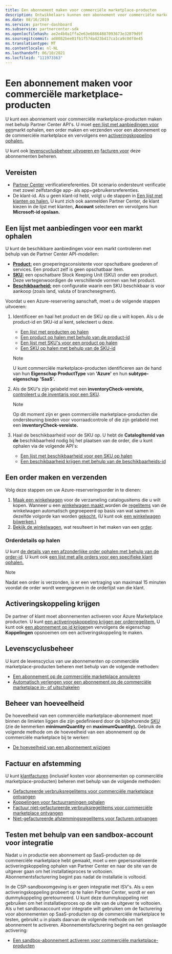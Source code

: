 ```yaml
---
title: Een abonnement maken voor commerciële marketplace-producten
description: Ontwikkelaars kunnen een abonnement voor commerciële marketplace-producten maken en beheren met behulp Partner Center API's.
ms.date: 08/16/2019
ms.service: partner-dashboard
ms.subservice: partnercenter-sdk
ms.openlocfilehash: ae2e4b0a1ffa2e63e68864887093673e32079d9f
ms.sourcegitcommit: ad8082bee01fb1f57da423b417ca1ca9c0df8e45
ms.translationtype: MT
ms.contentlocale: nl-NL
ms.lasthandoff: 06/10/2021
ms.locfileid: "111973363"
---
```

# <a name="create-a-subscription-for-commercial-marketplace-products"></a>Een abonnement maken voor commerciële marketplace-producten

U kunt een abonnement voor commerciële marketplace-producten maken met behulp Partner Center API's. U moet [een lijst met aanbiedingen voor een](#get-a-list-of-offers-for-a-market)markt ophalen, een order maken en verzenden voor een abonnement op de commerciële marketplace en vervolgens een [](#create-and-submit-an-order) [activeringskoppeling ophalen.](#get-activation-link)

U kunt ook [levenscyclusbeheer uitvoeren en](#lifecycle-management) [facturen voor](#invoice-and-reconciliation) deze abonnementen beheren.

## <a name="prerequisites"></a>Vereisten

* [Partner Center](partner-center-authentication.md) verificatiereferenties. Dit scenario ondersteunt verificatie met zowel zelfstandige app- als app+gebruikersreferenties.
* De klant-id. Als u geen klant-id hebt, volgt u de stappen in [Een lijst met klanten op halen.](get-a-list-of-customers.md) U kunt zich ook aanmelden Partner Center, de klant kiezen in de lijst met klanten, **Account** selecteren en vervolgens hun **Microsoft-id opslaan.**

## <a name="get-a-list-of-offers-for-a-market"></a>Een lijst met aanbiedingen voor een markt ophalen

U kunt de beschikbare aanbiedingen voor een markt controleren met behulp van de Partner Center API-modellen:

* **[Product:](product-resources.md#product)** een groeperingsconsistente voor opschatbare goederen of services. Een product zelf is geen opschatbaar item.
* **[SKU:](product-resources.md#sku)** een opschatbare Stock Keeping Unit (SKU) onder een product. Deze vertegenwoordigen de verschillende vormen van het product.
* **[Beschikbaarheid:](product-resources.md#availability)** een configuratie waarin een SKU beschikbaar is voor aankoop (zoals land, valuta of branchesegment).

Voordat u een Azure-reservering aanschaft, moet u de volgende stappen uitvoeren:

1. Identificeer en haal het product en de SKU op die u wilt kopen. Als u de product-id en SKU-id al kent, selecteert u deze.

    * [Een lijst met producten op halen](get-a-list-of-products.md)
    * [Een product op halen met behulp van de product-id](get-a-product-by-id.md)
    * [Een lijst met SKU's voor een product op halen](get-a-list-of-skus-for-a-product.md)
    * [Een SKU op halen met behulp van de SKU-id](get-a-sku-by-id.md)

    > [!NOTE]
    > U kunt commerciële marketplace-producten identificeren aan de hand van hun **Eigenschap ProductType** van **'Azure'** en hun **subtype-eigenschap** **'SaaS'.**

2. Als de SKU's zijn gelabeld met een **inventoryCheck-vereiste,** [controleert u de inventaris voor een SKU](check-inventory.md).

    > [!NOTE]
    > Op dit moment zijn er geen commerciële marketplace-producten die ondersteuning bieden voor voorraadcontrole of die zijn gelabeld met een **inventoryCheck-vereiste.**

3. Haal de beschikbaarheid voor de SKU op. U hebt de **CatalogItemId van de** beschikbaarheid nodig bij het plaatsen van de order, die u kunt ophalen via de volgende API's:

    * [Een lijst met beschikbaarheid voor een SKU op halen](get-a-list-of-availabilities-for-a-sku.md)
    * [Een beschikbaarheid krijgen met behulp van de beschikbaarheids-id](get-an-availability-by-id.md)

## <a name="create-and-submit-an-order"></a>Een order maken en verzenden

Volg deze stappen om uw Azure-reserveringsorder in te dienen:

1. [Maak een winkelwagen](create-a-cart.md) voor de verzameling catalogusitems die u wilt kopen. Wanneer u een [winkelwagen maakt,](cart-resources.md#cart)worden de [regelitems](cart-resources.md#cartlineitem) van de winkelwagen automatisch gegroepeerd op basis van wat samen in dezelfde volgorde kan worden [gekocht.](order-resources.md#order) (U kunt ook [een winkelwagen bijwerken.)](update-a-cart.md)
2. [Bekijk de winkelwagen](checkout-a-cart.md), wat resulteert in het maken van een [order](order-resources.md#order).

### <a name="get-order-details"></a>Orderdetails op halen

U kunt [de details van een afzonderlijke order ophalen met behulp van de order-id](get-an-order-by-id.md). U kunt ook [een lijst met alle orders voor een specifieke klant ophalen.](get-all-of-a-customer-s-orders.md)

> [!NOTE]
> Nadat een order is verzonden, is er een vertraging van maximaal 15 minuten voordat de order wordt weergegeven in de orderlijst van die klant.

## <a name="get-activation-link"></a>Activeringskoppeling krijgen

De partner of klant moet abonnementen activeren voor Azure Marketplace producten. U kunt [een activeringskoppeling krijgen per orderregelitem.](get-activation-link-by-order-line-item.md) U kunt ook [een abonnement op id krijgen](get-a-subscription-by-id.md)en vervolgens de eigenschap **Koppelingen** opsnoemen om een activeringskoppeling te maken.

## <a name="lifecycle-management"></a>Levenscyclusbeheer

U kunt de levenscyclus van uw abonnementen op commerciële marketplace-producten beheren met behulp van de volgende methoden:

* [Een abonnement op de commerciële marketplace annuleren](cancel-an-azure-marketplace-subscription.md)
* [Automatisch verlengen voor een abonnement op de commerciële marketplace in- of uitschakelen](update-autorenew-for-an-azure-marketplace-subscription.md)

## <a name="quantity-management"></a>Beheer van hoeveelheid

De hoeveelheid van een commerciële marketplace-abonnement moet binnen de limieten liggen die zijn gedefinieerd door de bijbehorende [SKU](product-resources.md#sku) (zie de kenmerken **minimumQuantity** en **maximumQuantity).** Gebruik de volgende methode om de hoeveelheid van een abonnement op de commerciële marketplace bij te werken:

* [De hoeveelheid van een abonnement wijzigen](change-the-quantity-of-a-subscription.md)

## <a name="invoice-and-reconciliation"></a>Factuur en afstemming

U kunt [klantfacturen](invoice-resources.md) (inclusief kosten voor abonnementen op commerciële marketplace-producten) beheren met behulp van de volgende methoden:

* [Gefactureerde verbruiksregelitems voor commerciële marketplace ontvangen](get-invoice-billed-consumption-lineitems.md)
* [Koppelingen voor factuurramingen ophalen](get-invoice-estimate-links.md)
* [Factuur niet-gefactureerde verbruiksregelitems voor commerciële marketplace ontvangen](get-invoice-unbilled-consumption-lineitems.md)
* [Niet-gefactureerde afstemmingsregelitems voor facturen ontvangen](get-invoice-unbilled-recon-lineitems.md)

## <a name="test-using-integration-sandbox-account"></a>Testen met behulp van een sandbox-account voor integratie

Nadat u in productie een abonnement op SaaS-producten op de commerciële marketplace hebt gemaakt, moet u een gepersonaliseerde activeringskoppeling ophalen van Partner Center en naar de site van de uitgever gaan om het installatieproces te voltooien. Abonnementsfacturering begint pas nadat de installatie is voltooid.

In de CSP-sandboxomgeving is er geen integratie met ISV's. Als u een activeringskoppeling probeert op te halen Partner Center, wordt er een dummykoppeling geretourneerd. U kunt deze dummykoppeling niet gebruiken om het installatieproces op de site van de uitgever te voltooien. Als u het sandboxaccount voor integratie wilt gebruiken om de facturering voor abonnementen op SaaS-producten op de commerciële marketplace te testen, gebruikt u in plaats daarvan de volgende methode om het abonnement te activeren. Abonnementsfacturering begint na een geslaagde activering:

* [Een sandbox-abonnement activeren voor commerciële marketplace-producten](activate-sandbox-subscription-azure-marketplace-products.md)

